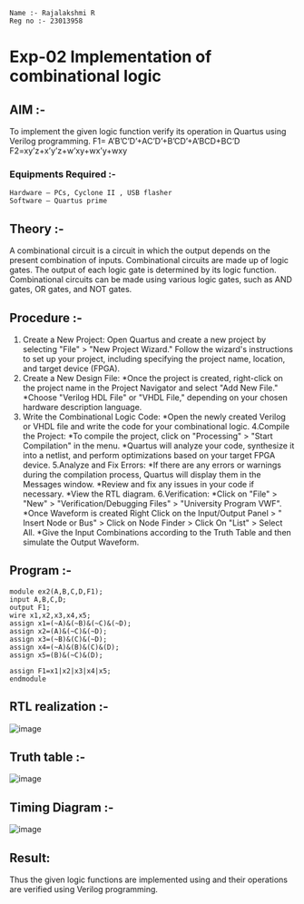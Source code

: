 ```
Name :- Rajalakshmi R
Reg no :- 23013958
```
# Exp-02 Implementation of combinational logic
 
## AIM :-
To implement the given logic function verify its operation in Quartus using Verilog programming.
 F1= A’B’C’D’+AC’D’+B’CD’+A’BCD+BC’D
F2=xy’z+x’y’z+w’xy+wx’y+wxy
 
### Equipments Required :-
    Hardware – PCs, Cyclone II , USB flasher
    Software – Quartus prime

## Theory :-
A combinational circuit is a circuit in which the output depends on the present
combination of inputs. Combinational circuits are made up of logic gates. The output of
each logic gate is determined by its logic function. Combinational circuits can be made
using various logic gates, such as AND gates, OR gates, and NOT gates.

## Procedure :- 
1. Create a New Project:
      Open Quartus and create a new project by selecting "File" > "New Project
Wizard."
      Follow the wizard's instructions to set up your project, including specifying the
project name, location, and target device (FPGA).
2. Create a New Design File:
     *Once the project is created, right-click on the project name in the Project Navigator
and select "Add New File."
     *Choose "Verilog HDL File" or "VHDL File," depending on your chosen hardware
description language.
3. Write the Combinational Logic Code:
     *Open the newly created Verilog or VHDL file and write the code for your
combinational logic.
4.Compile the Project:
     *To compile the project, click on "Processing" > "Start Compilation" in the
menu.
      *Quartus will analyze your code, synthesize it into a netlist, and perform
optimizations based on your target FPGA device.
5.Analyze and Fix Errors:
     *If there are any errors or warnings during the compilation process,
Quartus will display them in the Messages window.
     *Review and fix any issues in your code if necessary.
     *View the RTL diagram.
6.Verification: *Click on "File" > "New" > "Verification/Debugging Files" > "University
Program VWF".
      *Once Waveform is created Right Click on the Input/Output Panel > " Insert
Node or Bus" > Click on Node Finder > Click On "List" > Select All.
      *Give the Input Combinations according to the Truth Table and then simulate
the Output Waveform.

## Program :-
```
module ex2(A,B,C,D,F1);
input A,B,C,D;
output F1;
wire x1,x2,x3,x4,x5;
assign x1=(~A)&(~B)&(~C)&(~D);
assign x2=(A)&(~C)&(~D);
assign x3=(~B)&(C)&(~D);
assign x4=(~A)&(B)&(C)&(D);
assign x5=(B)&(~C)&(D);

assign F1=x1|x2|x3|x4|x5;
endmodule
```

## RTL realization :-
![image](https://github.com/Raji1009/Experiment--02-Implementation-of-combinational-logic-/assets/89059861/f641d595-a84e-4d80-9082-a721e724ee09)

## Truth table :-
![image](https://github.com/Raji1009/Experiment--02-Implementation-of-combinational-logic-/assets/89059861/b569bbc1-d572-4fc8-81e3-8470c5f7be88)

## Timing Diagram :-
![image](https://github.com/Raji1009/Experiment--02-Implementation-of-combinational-logic-/assets/89059861/14a6b9c3-6847-41a5-8b04-837bd18bc4c2)

## Result:
Thus the given logic functions are implemented using  and their operations are verified using Verilog programming.
